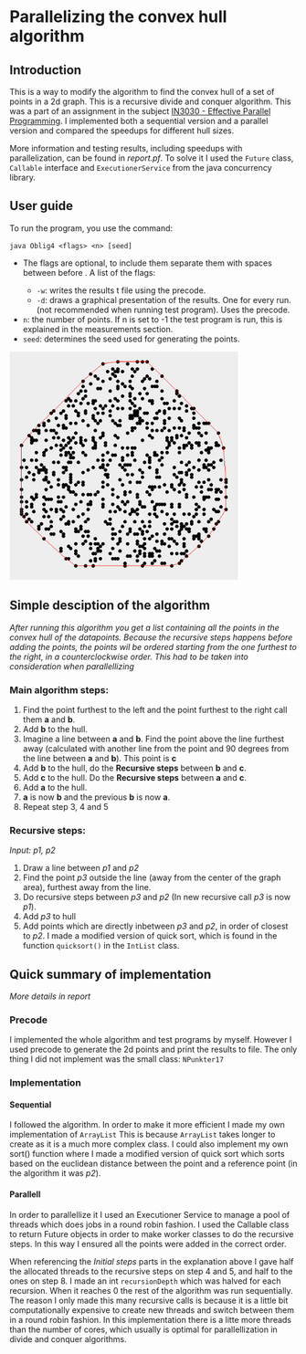 # Parallelizing the convex hull algorithm

## Introduction
This is a way to modify the algorithm to find the convex hull of a set of points in a 2d graph. This is a recursive divide and conquer algorithm. This was a part of an assignment in the subject [IN3030 - Effective Parallel Programming](https://www.uio.no/studier/emner/matnat/ifi/IN3030/). I implemented both a sequential version and a parallel version and compared the speedups for different hull sizes.

More information and testing results, including speedups with parallelization, can be found in _report.pf_. To solve it I used the `Future` class, `Callable` interface and `ExecutionerService` from the java concurrency library.

## User guide

To run the program, you use the command: 
```
java Oblig4 <flags> <n> [seed]
```
* The flags are optional, to include them separate them with spaces between before <n>. A list of the flags: 
    - `-w`: writes the results t file using the precode. 
    - `-d`: draws a graphical presentation of the results. One for every run. (not recommended when running test program). Uses the precode. 
* `n`: the number of points. If n is set to -1 the test program is run, this is explained in the 
measurements section. 
* `seed`: determines the seed used for generating the points. 

<img src="images/800_points_seed_1.png" width=400/>

## Simple desciption of the algorithm
*After running this algorithm you get a list containing all the points in the convex hull of the datapoints. Because the recursive steps happens before adding the points, the points wil be ordered starting from the one furthest to the right, in a counterclockwise order. This had to be taken into consideration when parallellizing*

### Main algorithm steps:
1. Find the point furthest to the left and the point furthest to the right call them **a** and **b**. 
2. Add **b** to the hull.
3. Imagine a line between **a** and **b**. Find the point above the line furthest away (calculated with another line from the point and 90 degrees from the line between **a** and **b**). This point is **c**
4. Add **b** to the hull, do the **Recursive steps** between **b** and **c**. 
5. Add **c** to the hull. Do the **Recursive steps** between **a** and **c**.
6. Add **a** to the hull.
7. **a** is now **b** and the previous **b** is now **a**.
8. Repeat step 3, 4 and 5

### Recursive steps:
*Input: _p1_, _p2_* 

1. Draw a line between _p1_ and _p2_
2. Find the point _p3_ outside the line (away from the center of the graph area), furthest away from the line.
3. Do recursive steps between _p3_ and _p2_ (In new recursive call _p3_ is now _p1_).
4. Add _p3_ to hull
5. Add points which are directly inbetween _p3_ and _p2_, in order of closest to _p2_. I made a modified version of quick sort, which is found in the function `quicksort()` in the `IntList` class. 


## Quick summary of implementation
*More details in report*

### Precode
I implemented the whole algorithm and test programs by myself. However I used precode to generate the 2d points and print the results to file. The only thing I did not implement was the small class: `NPunkter17`

### Implementation
#### Sequential
I followed the algorithm. In order to make it more efficient I made my own implementation of `ArrayList` This is because `ArrayList` takes longer to create as it is a much more complex class. I could also implement my own sort() function where I made a modified version of quick sort which sorts based on the euclidean distance between the point and a reference point (in the algorithm it was _p2_).

#### Parallell
In order to parallellize it I used an Executioner Service to manage a pool of threads which does jobs in a round robin fashion. I used the Callable class to return Future objects in order to make worker classes to do the recursive steps. In this way I ensured all the points were added in the correct order.

When referencing the _Initial steps_ parts in the explanation above I gave half the allocated threads to the recursive steps on step 4 and 5, and half to the ones on step 8. I made an int `recursionDepth` which was halved for each recursion. When it reaches 0 the rest of the algorithm was run sequentially. The reason I only made this many recursive calls is because it is a little bit computationally expensive to create new threads and switch between them in a round robin fashion. In this implementation there is a litte more threads than the number of cores, which usually is optimal for parallellization in divide and conquer algorithms.
